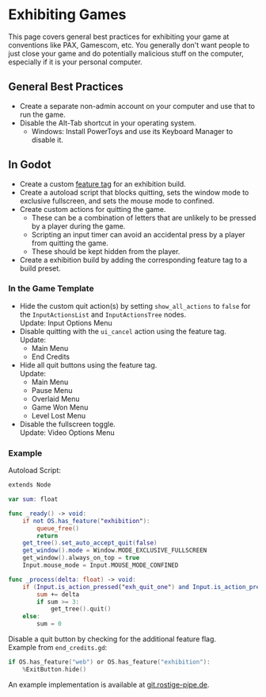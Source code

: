 # Exhibiting Games

This page covers general best practices for exhibiting your game at conventions like PAX, Gamescom, etc. You generally don't want people to just close your game and do potentially malicious stuff on the computer, especially if it is your personal computer.

## General Best Practices

- Create a separate non-admin account on your computer and use that to run the game.
- Disable the Alt-Tab shortcut in your operating system.
	- Windows: Install PowerToys and use its Keyboard Manager to disable it.

## In Godot

- Create a custom [feature tag](https://docs.godotengine.org/en/stable/tutorials/export/feature_tags.html#custom-features) for an exhibition build.
- Create a autoload script that blocks quitting, sets the window mode to exclusive fullscreen, and sets the mouse mode to confined.
- Create custom actions for quitting the game.
	- These can be a combination of letters that are unlikely to be pressed by a player during the game.
	- Scripting an input timer can avoid an accidental press by a player from quitting the game.
	- These should be kept hidden from the player.
- Create a exhibition build by adding the corresponding feature tag to a build preset.

### In the Game Template
- Hide the custom quit action(s) by setting `show_all_actions` to `false` for the `InputActionsList` and `InputActionsTree` nodes.  
Update: Input Options Menu
- Disable quitting with the `ui_cancel` action using the feature tag.  
Update:
	- Main Menu
	- End Credits
- Hide all quit buttons using the feature tag.  
Update:
	- Main Menu
	- Pause Menu
	- Overlaid Menu
	- Game Won Menu
	- Level Lost Menu
- Disable the fullscreen toggle.  
Update: Video Options Menu


### Example

Autoload Script: 
```swift
extends Node

var sum: float

func _ready() -> void:
	if not OS.has_feature("exhibition"):
		queue_free()
		return
	get_tree().set_auto_accept_quit(false)
	get_window().mode = Window.MODE_EXCLUSIVE_FULLSCREEN
	get_window().always_on_top = true
	Input.mouse_mode = Input.MOUSE_MODE_CONFINED

func _process(delta: float) -> void:
	if (Input.is_action_pressed("exh_quit_one") and Input.is_action_pressed("exh_quit_two")):
		sum += delta
		if sum >= 3:
			get_tree().quit()
	else:
		sum = 0
```

Disable a quit button by checking for the additional feature flag.  
Example from `end_credits.gd`:
```swift
if OS.has_feature("web") or OS.has_feature("exhibition"):
	%ExitButton.hide()
```

An example implementation is available at [git.rostige-pipe.de](https://git.rostige-pipe.de/JaN0h4ck/fetziges-raetsel-spiel/commit/c65efc79e4460e88fecb8b8e81ce1edcfbbf9617#diff-32a77ee954ef131428f29b9ca647142bfaca06bf).